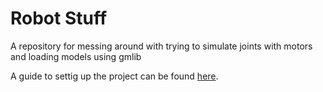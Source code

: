 # Robot Stuff
A repository for messing around with trying to simulate joints with motors and loading models using gmlib

A guide to settig up the project can be found [here](https://source.coderefinery.org/gmlib/gmlib1/qmldemo/-/wikis/getting_started "gmlib - getting started").
